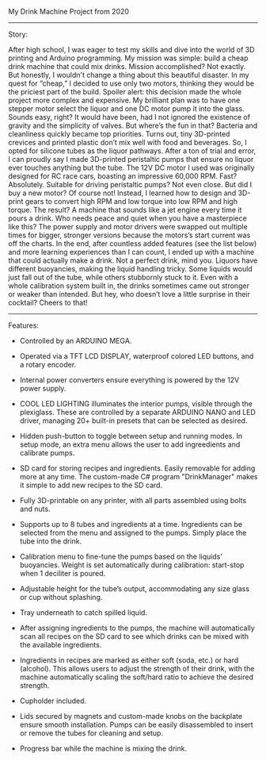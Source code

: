 My Drink Machine Project from 2020
__________________________________

Story:

After high school, I was eager to test my skills and dive into the world of 3D printing and Arduino programming. 
My mission was simple: build a cheap drink machine that could mix drinks. Mission accomplished? Not exactly. But honestly, I wouldn't change a thing about this beautiful disaster.
In my quest for “cheap,” I decided to use only two motors, thinking they would be the priciest part of the build. Spoiler alert: this decision made the whole project more complex and expensive. 
My brilliant plan was to have one stepper motor select the liquor and one DC motor pump it into the glass. Sounds easy, right? 
It would have been, had I not ignored the existence of gravity and the simplicity of valves. But where’s the fun in that?
Bacteria and cleanliness quickly became top priorities. Turns out, tiny 3D-printed crevices and printed plastic don’t mix well with food and beverages. So, I opted for silicone tubes as the liquor pathways.
After a ton of trial and error, I can proudly say I made 3D-printed peristaltic pumps that ensure no liquor ever touches anything but the tube.
The 12V DC motor I used was originally designed for RC race cars, boasting an impressive 60,000 RPM. Fast? Absolutely. Suitable for driving peristaltic pumps? Not even close. But did I buy a new motor? 
Of course not! Instead, I learned how to design and 3D-print gears to convert high RPM and low torque into low RPM and high torque. The result? A machine that sounds like a jet engine every time it pours a drink. 
Who needs peace and quiet when you have a masterpiece like this?
The power supply and motor drivers were swapped out multiple times for bigger, stronger versions because the motors’s start current was off the charts. 
In the end, after countless added features (see the list below) and more learning experiences than I can count, I ended up with a machine that could actually make a drink. 
Not a perfect drink, mind you. Liquors have different buoyancies, making the liquid handling tricky. Some liquids would just fall out of the tube, while others stubbornly stuck to it. 
Even with a whole calibration system built in, the drinks sometimes came out stronger or weaker than intended.
But hey, who doesn’t love a little surprise in their cocktail? Cheers to that!

----------------------------------
Features:

- Controlled by an ARDUINO MEGA.
- Operated via a TFT LCD DISPLAY, waterproof colored LED buttons, and a rotary encoder.
- Internal power converters ensure everything is powered by the 12V power supply.
- COOL LED LIGHTING illuminates the interior pumps, visible through the plexiglass. These are controlled by a separate ARDUINO NANO and LED driver, managing 20+ built-in presets that can be selected as desired.
- Hidden push-button to toggle between setup and running modes. In setup mode, an extra menu allows the user to add ingreedients and calibrate pumps.
- SD card for storing recipes and ingredients. Easily removable for adding more at any time. The custom-made C# program "DrinkManager" makes it simple to add new recipes to the SD card.
- Fully 3D-printable on any printer, with all parts assembled using bolts and nuts.

- Supports up to 8 tubes and ingredients at a time. Ingredients can be selected from the menu and assigned to the pumps. Simply place the tube into the drink.
- Calibration menu to fine-tune the pumps based on the liquids’ buoyancies. Weight is set automatically during calibration: start-stop when 1 deciliter is poured.
- Adjustable height for the tube’s output, accommodating any size glass or cup without splashing.
- Tray underneath to catch spilled liquid.
- After assigning ingredients to the pumps, the machine will automatically scan all recipes on the SD card to see which drinks can be mixed with the available ingredients.
- Ingredients in recipes are marked as either soft (soda, etc.) or hard (alcohol). This allows users to adjust the strength of their drink, with the machine automatically scaling the soft/hard ratio to achieve the desired strength.
- Cupholder included.
- Lids secured by magnets and custom-made knobs on the backplate ensure smooth installation. Pumps can be easily disassembled to insert or remove the tubes for cleaning and setup.
- Progress bar while the machine is mixing the drink.

